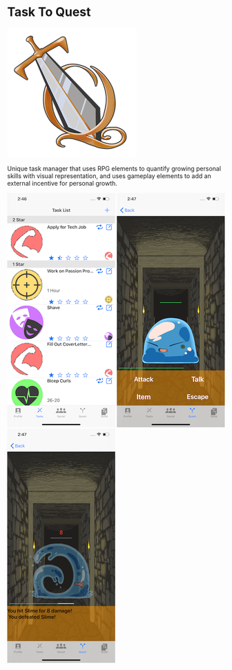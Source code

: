 # Task To Quest

![Logo](/Gameify/Assets.xcassets/readmeAssets/iconforstore.imageset/iconforstore.png)

Unique task manager that uses RPG elements to quantify growing personal skills with visual representation, and uses gameplay elements to add an external incentive for personal growth.

![1](/Gameify/Assets.xcassets/readmeAssets/taskTable.imageset/taskTable.png) ![2](/Gameify/Assets.xcassets/readmeAssets/combat1.imageset/combat1.png) ![3](/Gameify/Assets.xcassets/readmeAssets/combat2.imageset/combat2.png) 
